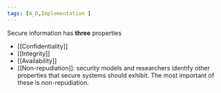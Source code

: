 ```yaml
---
tags: [A_D,Implementation ]
---
```

Secure information has **three** properties
+ [[Confidentiality]]
+ [[Integrity]]
+ [[Availability]]
+ [[Non-repudiation]]: security models and researchers identify other properties that secure systems should exhibit. The most important of these is non-repudiation. 
